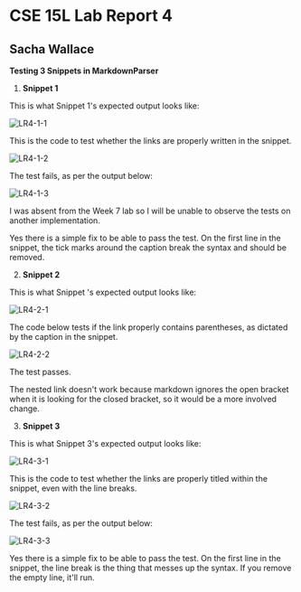 # CSE 15L Lab Report 4
## Sacha Wallace

**Testing 3 Snippets in MarkdownParser**

1. **Snippet 1**

This is what Snippet 1's expected output looks like:

![LR4-1-1](https://github.com/Sacha-Wallace/cse15l-lab-reports/blob/main/LR4-1-1.png?raw=true)

This is the code to test whether the links are properly written in the snippet.

![LR4-1-2](https://github.com/Sacha-Wallace/cse15l-lab-reports/blob/main/LR4-1-2.png?raw=true)

The test fails, as per the output below:

![LR4-1-3](https://github.com/Sacha-Wallace/cse15l-lab-reports/blob/main/LR4-1-3.png?raw=true)

I was absent from the Week 7 lab so I will be unable to observe the tests on another implementation.

Yes there is a simple fix to be able to pass the test. On the first line in the snippet, the tick marks around the caption break the syntax and should be removed. 


2. **Snippet 2**

This is what Snippet 's expected output looks like:

![LR4-2-1](https://github.com/Sacha-Wallace/cse15l-lab-reports/blob/main/LR4-2-1.png?raw=true)

The code below tests if the link properly contains parentheses, as dictated by the caption in the snippet.

![LR4-2-2](https://github.com/Sacha-Wallace/cse15l-lab-reports/blob/main/LR4-2-2.png?raw=true)

The test passes.

The nested link doesn't work because markdown ignores the open bracket when it is looking for the closed bracket, so it would be a more involved change.

3. **Snippet 3**

This is what Snippet 3's expected output looks like:

![LR4-3-1](https://github.com/Sacha-Wallace/cse15l-lab-reports/blob/main/LR4-3-1.png?raw=true)

This is the code to test whether the links are properly titled within the snippet, even with the line breaks.

![LR4-3-2](https://github.com/Sacha-Wallace/cse15l-lab-reports/blob/main/LR4-3-2.png?raw=true)

The test fails, as per the output below:

![LR4-3-3](https://github.com/Sacha-Wallace/cse15l-lab-reports/blob/main/LR4-3-3.png?raw=true)

Yes there is a simple fix to be able to pass the test. On the first line in the snippet, the line break is the thing that messes up the syntax. If you remove the empty line, it'll run.


